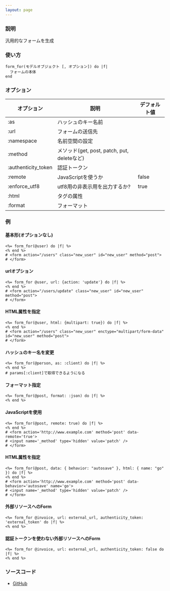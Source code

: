 ```yaml
---
layout: page
---
```

### 説明
汎用的なフォームを生成

### 使い方
    form_for(モデルオブジェクト [, オプション]) do |f|
      フォームの本体
    end

### オプション

オプション               | 説明                                  | デフォルト値
--------------------|---------------------------------------|-------
:as                 | ハッシュのキー名前                           |
:url                | フォームの送信先                           |
:namespace          | 名前空間の設定                         |
:method             | メソッド(get, post, patch, put, deleteなど) |
:authenticity_token | 認証トークン                              |
:remote             | JavaScriptを使うか                       | false
:enforce_utf8       | utf8用の非表示用を出力するか?              | true
:html               | タグの属性                               |
:format             | フォーマット |

### 例
#### 基本形(オプションなし)
    <%= form_for(@user) do |f| %>
    <% end %>
    # <form action="/users" class="new_user" id="new_user" method="post">
    # </form>

#### urlオプション
    <%= form_for @user, url: {action: 'update'} do |f| %>
    <% end %>
    # <form action="/users/update" class="new_user" id="new_user" method="post">
    # </form>

#### HTML属性を指定
    <%= form_for(@user, html: {multipart: true}) do |f| %>
    <% end %>
    # <form action="/users" class="new_user" enctype="multipart/form-data" id="new_user" method="post">
    # </form>

#### ハッシュのキー名を変更
    <%= form_for(@person, as: :client) do |f| %>
    <% end %>
    # params[:client]で取得できるようになる

#### フォーマット指定
    <%= form_for(@post, format: :json) do |f| %>
    <% end %>

#### JavaScriptを使用
    <%= form_for(@post, remote: true) do |f| %>
    <% end %>
    # <form action='http://www.example.com' method='post' data-remote='true'>
    # <input name='_method' type='hidden' value='patch' />
    # </form>

#### HTML属性を指定
    <%= form_for(@post, data: { behavior: "autosave" }, html: { name: "go" }) do |f| %>
    <% end %>
    # <form action='http://www.example.com' method='post' data-behavior='autosave' name='go'>
    # <input name='_method' type='hidden' value='patch' />
    # </form>

#### 外部リソースへのForm
    <%= form_for @invoice, url: external_url, authenticity_token: 'external_token' do |f| %>
    <% end %>

#### 認証トークンを使わない外部リソースへのForm
    <%= form_for @invoice, url: external_url, authenticity_token: false do |f| %>
    <% end %>

### ソースコード
* [GitHub](https://github.com/rails/rails/blob/f33d52c95217212cbacc8d5e44b5a8e3cdc6f5b3/actionview/lib/action_view/helpers/form_helper.rb#L430)
